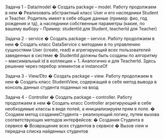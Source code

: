 Задача 1 - Data/model
� Создать package – model. Работу продолжаем в нем
� Реализовать абстрактный класс User и его наследники Student и Teacher.
Родитель имеет в себе общие данные (пример: фио, год рождения и тд), а
наследники собственные параметры (какие, по вашему выбору – Пример:
studentId для Student, teacherId для Teacher)


Задача 2 - service
� Создать package – service. Работу продолжаем в нем
� Создать класс DataService с методами в по управлению сущностями User
(create, read) и агрегирующий всех пользователей заведенных в системе
� StudentId должны быть созданы по алгоритму – максимальный id в
коллекции + 1. Аналогично и для TeacherId. Здесь решение через перебор
элементов и instanceOf

Задача 3 - View/Dto
� Создать package – view. Работу продолжаем в нем
� Создать класс StudentView, содержащий в себе метод вывода в консоль
данных студента поданных на вход

Задача 4 - Controller
� Создать package – controller. Работу продолжаем в нем
� Создать класс Controller агрегирующий в себе необходимые классы в виде
полей, а инициализируем прям в поле.
� Создаем метод созданиеСтудента – реализующий логику, путем вызова
соответствующих методов интерфейсов:
� Создания Студента в сервисе
� Возвращение всех студентов в сервисе
� Вызов view и передача списка найденных студентов